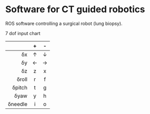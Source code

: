# Software for CT guided robotics

ROS software controlling a surgical robot (lung biopsy).

7 dof input chart

| | + | - |
|--:|:-:|:-:|
|&#948;x|&#8593;|&#8595;|
|&#948;y|&#8592;|&#8594;|
|&#948;z|z|x|
|&#948;roll|r|f|
|&#948;pitch|t|g|
|&#948;yaw|y|h|
|&#948;needle|i|o|




